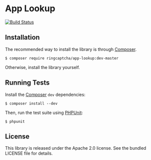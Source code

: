 App Lookup
==========

[![Build Status](https://travis-ci.org/ringcaptcha/app-lookup.svg?branch=master)](https://travis-ci.org/ringcaptcha/app-lookup?branch=master)

Installation
---------------

The recommended way to install the library is through
[Composer](http://getcomposer.org/).

    $ composer require ringcaptcha/app-lookup:dev-master

Otherwise, install the library yourself.

Running Tests
-------------

Install the [Composer](http://getcomposer.org/) `dev` dependencies:

    $ composer install --dev

Then, run the test suite using [PHPUnit](http://phpunit.de/):

    $ phpunit

License
-------

This library is released under the Apache 2.0 license. See the bundled LICENSE file for
details.
